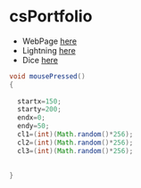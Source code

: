 # csPortfolio

* WebPage [here](https://kantab.github.io/testWeb/)
* Lightning [here](https://kantab.github.io/lightning2/)
* Dice [here](https://kantab.github.io/dice3/)

```Java
void mousePressed()
{
  
  startx=150;
  starty=200;
  endx=0;
  endy=50;
  cl1=(int)(Math.random()*256);
  cl2=(int)(Math.random()*256);
  cl3=(int)(Math.random()*256);
  

}
```
